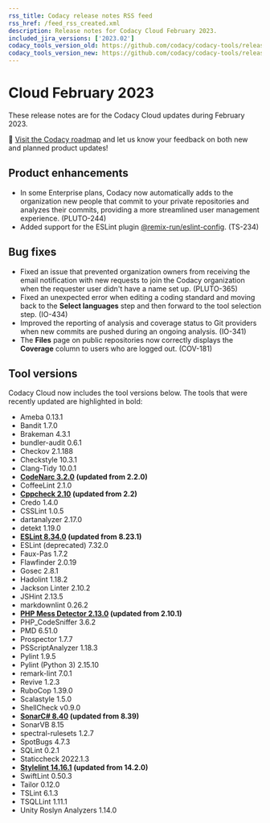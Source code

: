 ```yaml
---
rss_title: Codacy release notes RSS feed
rss_href: /feed_rss_created.xml
description: Release notes for Codacy Cloud February 2023.
included_jira_versions: ['2023.02']
codacy_tools_version_old: https://github.com/codacy/codacy-tools/releases/tag/6.7.76
codacy_tools_version_new: https://github.com/codacy/codacy-tools/releases/tag/6.7.116
---
```


# Cloud February 2023

These release notes are for the Codacy Cloud updates during February 2023.

📢 [Visit the Codacy roadmap](https://roadmap.codacy.com) and <span class="skip-vale">let us know</span> your feedback on both new and planned product updates!

<!--TODO Check these issues manually

Jira issues without release notes

Bugs and Community Issues:
-   https://codacy.atlassian.net/browse/TS-261
-   https://codacy.atlassian.net/browse/TS-256
-   https://codacy.atlassian.net/browse/TS-251
-   https://codacy.atlassian.net/browse/TS-249
-   https://codacy.atlassian.net/browse/TS-242
-   https://codacy.atlassian.net/browse/TS-233
-   https://codacy.atlassian.net/browse/TS-224
-   https://codacy.atlassian.net/browse/TS-206
-   https://codacy.atlassian.net/browse/TS-148
-   https://codacy.atlassian.net/browse/IO-424
-   https://codacy.atlassian.net/browse/COV-188
-   https://codacy.atlassian.net/browse/COV-184
-   https://codacy.atlassian.net/browse/COV-181
-   https://codacy.atlassian.net/browse/COV-147
-->

## Product enhancements

-   In some Enterprise plans, Codacy now automatically adds to the organization new people that commit to your private repositories and analyzes their commits, providing a more streamlined user management experience. (PLUTO-244)
-   Added support for the ESLint plugin [<span class="skip-vale">@remix-run/eslint-config</span>](https://www.npmjs.com/package/@remix-run/eslint-config). (TS-234)

## Bug fixes

-   Fixed an issue that prevented organization owners from receiving the email notification with new requests to join the Codacy organization when the requester user didn't have a name set up. (PLUTO-365)
-   Fixed an unexpected error when editing a coding standard and moving back to the **Select languages** step and then forward to the tool selection step. (IO-434)
-   Improved the reporting of analysis and coverage status to Git providers when new commits are pushed during an ongoing analysis. (IO-341)
-   The **Files** page on public repositories now correctly displays the **Coverage** column to users who are logged out. (COV-181)

## Tool versions

Codacy Cloud now includes the tool versions below. The tools that were recently updated are highlighted in bold:

-   Ameba 0.13.1
-   Bandit 1.7.0
-   Brakeman 4.3.1
-   bundler-audit 0.6.1
-   Checkov 2.1.188
-   Checkstyle 10.3.1
-   Clang-Tidy 10.0.1
-   **[CodeNarc 3.2.0](https://github.com/CodeNarc/CodeNarc/blob/master/CHANGELOG.md#version-320----jan-2023) (updated from 2.2.0)**
-   CoffeeLint 2.1.0
-   **[Cppcheck 2.10](https://github.com/danmar/cppcheck/releases/tag/2.10) (updated from 2.2)**
-   Credo 1.4.0
-   CSSLint 1.0.5
-   dartanalyzer 2.17.0
-   detekt 1.19.0
-   **[ESLint 8.34.0](https://github.com/eslint/eslint/releases/tag/v8.34.0) (updated from 8.23.1)**
-   ESLint (deprecated) 7.32.0
-   Faux-Pas 1.7.2
-   Flawfinder 2.0.19
-   Gosec 2.8.1
-   Hadolint 1.18.2
-   Jackson Linter 2.10.2
-   JSHint 2.13.5
-   markdownlint 0.26.2
-   **[PHP Mess Detector 2.13.0](https://github.com/phpmd/phpmd/releases/tag/2.13.0) (updated from 2.10.1)**
-   PHP_CodeSniffer 3.6.2
-   PMD 6.51.0
-   Prospector 1.7.7
-   PSScriptAnalyzer 1.18.3
-   Pylint 1.9.5
-   Pylint (Python 3) 2.15.10
-   remark-lint 7.0.1
-   Revive 1.2.3
-   RuboCop 1.39.0
-   Scalastyle 1.5.0
-   ShellCheck v0.9.0
-   **[SonarC# 8.40](https://github.com/SonarSource/sonar-dotnet/releases/tag/8.40.0.48530) (updated from 8.39)**
-   SonarVB 8.15
-   spectral-rulesets 1.2.7
-   SpotBugs 4.7.3
-   SQLint 0.2.1
-   Staticcheck 2022.1.3
-   **[Stylelint 14.16.1](https://github.com/stylelint/stylelint/releases/tag/14.16.1) (updated from 14.2.0)**
-   SwiftLint 0.50.3
-   Tailor 0.12.0
-   TSLint 6.1.3
-   TSQLLint 1.11.1
-   Unity Roslyn Analyzers 1.14.0
